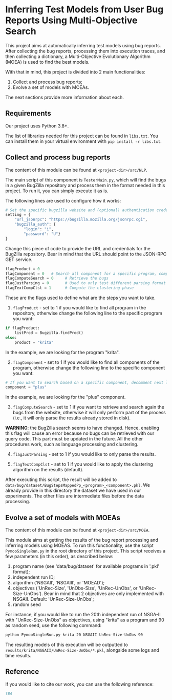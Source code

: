 # Inferring Test Models from User Bug Reports Using Multi-Objective Search

This project aims at automatically inferring test models using bug reports.
After collecting the bug reports, processing them into execution traces, and then collecting a dictionary, a Multi-Objective Evolutionary Algorithm (MOEA) is used to find the best models.

With that in mind, this project is divided into 2 main functionalities:

1) Collect and process bug reports;
2) Evolve a set of models with MOEAs.

The next sections provide more information about each.

## Requirements

Our project uses Python 3.8+.

The list of libraries needed for this project can be found in `libs.txt`.
You can install them in your virtual environment with `pip install -r libs.txt`.

## Collect and process bug reports

The content of this module can be found at `<project-dir>/src/NLP`.

The main script of this component is `TesterMain.py`, which will find the bugs in a given BugZilla repository and process them in the format needed in this project.
To run it, you can simply execute it as is.

The following lines are used to configure how it works:

```python
# Set the specific bugzilla website and (optional) authentication credentials
setting = {
    "url_jsonrpc": "https://bugzilla.mozilla.org/jsonrpc.cgi",
    "bugzilla_auth": {
        "login": "i",
        "password": "U"}
}
```

Change this piece of code to provide the URL and credentials for the BugZilla repository.
Bear in mind that the URL should point to the JSON-RPC GET service.

```python
flagProduct = 0
flagComponent = 0   # Search all component for a specific program, compulsory for the search based on all component
flagComputeSearch = 0     # Retrieve the bugs
flagJustParsing = 0       # Used to only test different parsing format of the comment text
flagTextCompClst = 1      # Compute the clustering phase
```

These are the flags used to define what are the steps you want to take.

1) `flagProduct` - set to 1 if you would like to find all program in the repository, otherwise change the following line to the specific program you want:
```python
if flagProduct:
    listProd = Bugzilla.findProd()
else:
    product = "krita"
```
In the example, we are looking for the program "krita".

2) `flagComponent` - set to 1 if you would like to find all components of the program, otherwise change the following line to the specific component you want:
```python
# If you want to search based on a specific component, decomment next line of code
component = "plus"
```
In the example, we are looking for the "plus" component.

3) `flagComputeSearch` - set to 1 if you want to retrieve and search again the bugs from the website, otherwise it will only perform part of the process (i.e., it will only parse the results already stored in disk).

**WARNING**: the BugZilla search seems to have changed. Hence, enabling this flag will cause an error because no bugs can be retrieved with our query code. This part must be updated in the future. All the other procedures work, such as language processing and clustering.

4) `flagJustParsing` - set to 1 if you would like to only parse the results.

5) `flagTextCompClst` - set to 1 if you would like to apply the clustering algorithm on the results (default).

After executing this script, the result will be added to `data/bug/dataset/BugStepsMappedPp_<program>_<component>.pkl`.
We already provide in this directory the dataset we have used in our experiments.
The other files are intermediate files before the data processing.

## Evolve a set of models with MOEAs

The content of this module can be found at `<project-dir>/src/MOEA`.

This module aims at getting the results of the bug report processing and inferring models using MOEAS.
To run this functionality, use the script `PymooSingleRun.py` in the root directory of this project.
This script receives a few parameters (in this order), as described below:

1) program name (see 'data/bug/dataset' for available programs in '.pkl' format);
2) independent run ID;
3) algorithm ('NSGAII', 'NSGAIII', or 'MOEAD');
4) objectives ('UnRec-Size', 'UnObs-Size', 'UnRec-UnObs', or 'UnRec-Size-UnObs'). Bear in mind that 2 objectives are only implemented with NSGAII. Default: 'UnRec-Size-UnObs';
5) random seed

For instance, if you would like to run the 20th independent run of NSGA-II with "UnRec-Size-UnObs" as objectives, using "krita" as a program and 90 as random seed, use the following command:

```bash
python PymooSingleRun.py krita 20 NSGAII UnRec-Size-UnObs 90
```

The resulting models of this execution will be outputted to `results/krita/NSGAII/UnRec-Size-UnObs/*.pkl`, alongside some logs and time results.

## Reference

If you would like to cite our work, you can use the following reference:

```bibtex
TBA
```